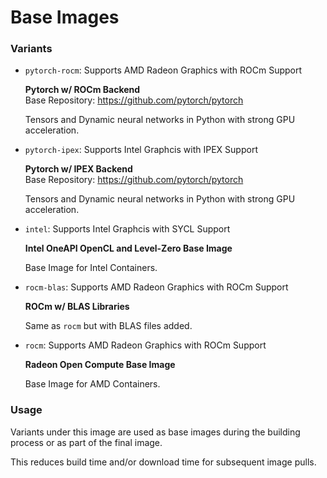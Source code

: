 # Base Images

### Variants

- `pytorch-rocm`: Supports AMD Radeon Graphics with ROCm Support

  **Pytorch w/ ROCm Backend**\
  Base Repository: https://github.com/pytorch/pytorch

  Tensors and Dynamic neural networks in Python with strong GPU acceleration.

- `pytorch-ipex`: Supports Intel Graphcis with IPEX Support

  **Pytorch w/ IPEX Backend**\
  Base Repository: https://github.com/pytorch/pytorch

  Tensors and Dynamic neural networks in Python with strong GPU acceleration.

- `intel`: Supports Intel Graphcis with SYCL Support

  **Intel OneAPI OpenCL and Level-Zero Base Image**

  Base Image for Intel Containers.

- `rocm-blas`: Supports AMD Radeon Graphics with ROCm Support

  **ROCm w/ BLAS Libraries**

  Same as `rocm` but with BLAS files added.

- `rocm`: Supports AMD Radeon Graphics with ROCm Support

  **Radeon Open Compute Base Image**

  Base Image for AMD Containers.

### Usage

Variants under this image are used as base images during the building process or as part of the final image.

This reduces build time and/or download time for subsequent image pulls.
